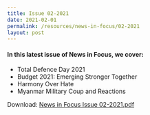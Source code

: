 ```yaml
---
title: Issue 02-2021
date: 2021-02-01
permalink: /resources/news-in-focus/02-2021
layout: post
---
```

#### In this latest issue of News in Focus, we cover:
* Total Defence Day 2021
* Budget 2021: Emerging Stronger Together
* Harmony Over Hate
* Myanmar Military Coup and Reactions

Download:
[News in Focus Issue 02-2021.pdf](/files/news-in-focus/2021/News%20In%20Focus%2002-2021.pdf)